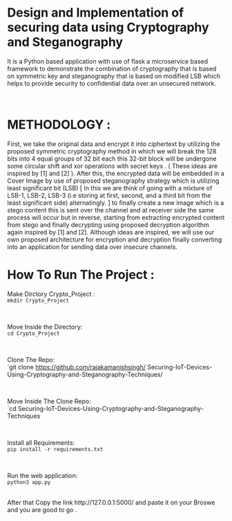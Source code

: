 # Design and Implementation of securing data using Cryptography and Steganography
<p>It is  a Python based application with use of flask a microservice based
framework to demonstrate the combination of cryptography that is based on symmetric key and
steganography that is based on modified LSB which helps to provide security to confidential data over
an unsecured network.</p>

<br>




# METHODOLOGY : 
<div>
<p>
  First, we take the original data and encrypt it into
ciphertext by utilizing the proposed symmetric cryptography method in which we will break the 128 bits
into 4 equal groups of 32 bit each this 32-bit block will be undergone some circular shift and xor
operations with secret keys . ( These ideas are inspired by [1] and [2] ). After this, the encrypted data will
be embedded in a Cover Image by use of proposed steganography strategy which is utilizing least
significant bit (LSB) [ In this we are think of going with a mixture of LSB-1, LSB-2, LSB-3 (i.e storing at
first, second, and a third bit from the least significant side) alternatingly. ] to finally create a new image
which is a stego content this is sent over the channel and at receiver side the same process will occur
but in reverse, starting from extracting encrypted content from stego and finally decrypting using
proposed decryption algorithm again inspired by [1] and [2]. Although ideas are inspired, we will use our
own proposed architecture for encryption and decryption finally converting into an application for
sending data over insecure channels.
</p>
</div>



# How To Run The Project :

Make Dirctory Crypto_Project : <br/>
`mkdir Crypto_Project`

 <br/>
 
Move Inside the Directory:   <br/>
`cd Crypto_Project`

 <br/>
 
 
Clone The Repo: <br/>
`git clone https://github.com/rajakamanishsingh/
Securing-IoT-Devices-Using-Cryptography-and-Steganography-Techniques/


 <br/>
 
Move Inside The Clone Repo: <br/>
`cd Securing-IoT-Devices-Using-Cryptography-and-Steganography-Techniques


 <br/>
 
Install all Requirements: <br/>
`pip install -r requirements.txt` 

 <br/>
 
Run the web application: <br/>
`python3 app.py`

 <br/>
After that Copy the link http://127.0.0.1:5000/ and paste it on your Broswe and you are good to go .

 <br/>


